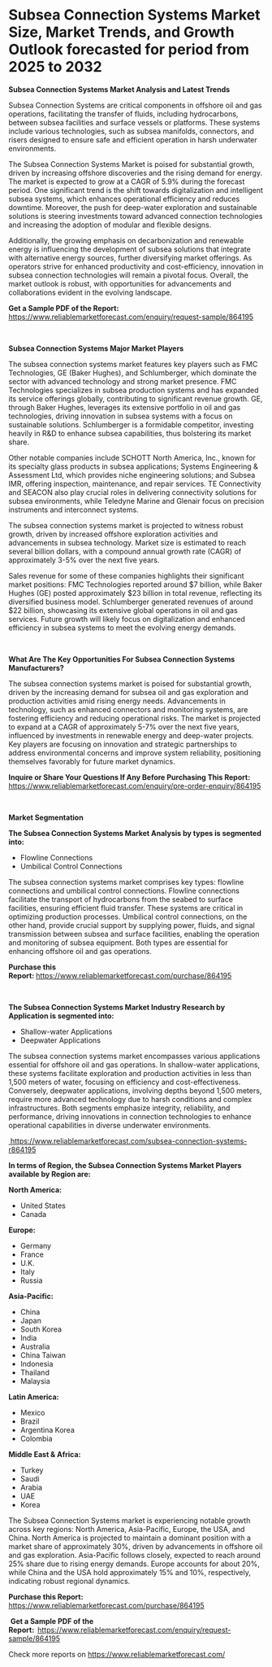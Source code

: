<p><h1>Subsea Connection Systems Market Size, Market Trends, and Growth Outlook forecasted for period from 2025 to 2032</h1></p><p><strong>Subsea Connection Systems Market Analysis and Latest Trends</strong></p>
<p><p>Subsea Connection Systems are critical components in offshore oil and gas operations, facilitating the transfer of fluids, including hydrocarbons, between subsea facilities and surface vessels or platforms. These systems include various technologies, such as subsea manifolds, connectors, and risers designed to ensure safe and efficient operation in harsh underwater environments.</p><p>The Subsea Connection Systems Market is poised for substantial growth, driven by increasing offshore discoveries and the rising demand for energy. The market is expected to grow at a CAGR of 5.9% during the forecast period. One significant trend is the shift towards digitalization and intelligent subsea systems, which enhances operational efficiency and reduces downtime. Moreover, the push for deep-water exploration and sustainable solutions is steering investments toward advanced connection technologies and increasing the adoption of modular and flexible designs.</p><p>Additionally, the growing emphasis on decarbonization and renewable energy is influencing the development of subsea solutions that integrate with alternative energy sources, further diversifying market offerings. As operators strive for enhanced productivity and cost-efficiency, innovation in subsea connection technologies will remain a pivotal focus. Overall, the market outlook is robust, with opportunities for advancements and collaborations evident in the evolving landscape.</p></p>
<p><strong>Get a Sample PDF of the Report:&nbsp;</strong> <a href="https://www.reliablemarketforecast.com/enquiry/request-sample/864195?utm_campaign=2300&utm_medium=2&utm_source=Github&utm_content=ia&utm_term=10042025&utm_id=subsea-connection-systems">https://www.reliablemarketforecast.com/enquiry/request-sample/864195</a></p>
<p>&nbsp;</p>
<p><strong>Subsea Connection Systems Major Market Players</strong></p>
<p><p>The subsea connection systems market features key players such as FMC Technologies, GE (Baker Hughes), and Schlumberger, which dominate the sector with advanced technology and strong market presence. FMC Technologies specializes in subsea production systems and has expanded its service offerings globally, contributing to significant revenue growth. GE, through Baker Hughes, leverages its extensive portfolio in oil and gas technologies, driving innovation in subsea systems with a focus on sustainable solutions. Schlumberger is a formidable competitor, investing heavily in R&D to enhance subsea capabilities, thus bolstering its market share.</p><p>Other notable companies include SCHOTT North America, Inc., known for its specialty glass products in subsea applications; Systems Engineering & Assessment Ltd, which provides niche engineering solutions; and Subsea IMR, offering inspection, maintenance, and repair services. TE Connectivity and SEACON also play crucial roles in delivering connectivity solutions for subsea environments, while Teledyne Marine and Glenair focus on precision instruments and interconnect systems.</p><p>The subsea connection systems market is projected to witness robust growth, driven by increased offshore exploration activities and advancements in subsea technology. Market size is estimated to reach several billion dollars, with a compound annual growth rate (CAGR) of approximately 3-5% over the next five years.</p><p>Sales revenue for some of these companies highlights their significant market positions: FMC Technologies reported around $7 billion, while Baker Hughes (GE) posted approximately $23 billion in total revenue, reflecting its diversified business model. Schlumberger generated revenues of around $22 billion, showcasing its extensive global operations in oil and gas services. Future growth will likely focus on digitalization and enhanced efficiency in subsea systems to meet the evolving energy demands.</p></p>
<p>&nbsp;</p>
<p><strong>What Are The Key Opportunities For Subsea Connection Systems Manufacturers?</strong></p>
<p><p>The subsea connection systems market is poised for substantial growth, driven by the increasing demand for subsea oil and gas exploration and production activities amid rising energy needs. Advancements in technology, such as enhanced connectors and monitoring systems, are fostering efficiency and reducing operational risks. The market is projected to expand at a CAGR of approximately 5-7% over the next five years, influenced by investments in renewable energy and deep-water projects. Key players are focusing on innovation and strategic partnerships to address environmental concerns and improve system reliability, positioning themselves favorably for future market dynamics.</p></p>
<p><strong>Inquire or Share Your Questions If Any Before Purchasing This Report:</strong> <a href="https://www.reliablemarketforecast.com/enquiry/pre-order-enquiry/864195?utm_campaign=2300&utm_medium=2&utm_source=Github&utm_content=ia&utm_term=10042025&utm_id=subsea-connection-systems">https://www.reliablemarketforecast.com/enquiry/pre-order-enquiry/864195</a></p>
<p>&nbsp;</p>
<p><strong>Market Segmentation</strong></p>
<p><strong>The Subsea Connection Systems Market Analysis by types is segmented into:</strong></p>
<p><ul><li>Flowline Connections</li><li>Umbilical Control Connections</li></ul></p>
<p><p>The subsea connection systems market comprises key types: flowline connections and umbilical control connections. Flowline connections facilitate the transport of hydrocarbons from the seabed to surface facilities, ensuring efficient fluid transfer. These systems are critical in optimizing production processes. Umbilical control connections, on the other hand, provide crucial support by supplying power, fluids, and signal transmission between subsea and surface facilities, enabling the operation and monitoring of subsea equipment. Both types are essential for enhancing offshore oil and gas operations.</p></p>
<p><strong>Purchase this Report:&nbsp;</strong><a href="https://www.reliablemarketforecast.com/purchase/864195?utm_campaign=2300&utm_medium=2&utm_source=Github&utm_content=ia&utm_term=10042025&utm_id=subsea-connection-systems">https://www.reliablemarketforecast.com/purchase/864195</a></p>
<p>&nbsp;</p>
<p><strong>The Subsea Connection Systems Market Industry Research by Application is segmented into:</strong></p>
<p><ul><li>Shallow-water Applications</li><li>Deepwater Applications</li></ul></p>
<p><p>The subsea connection systems market encompasses various applications essential for offshore oil and gas operations. In shallow-water applications, these systems facilitate exploration and production activities in less than 1,500 meters of water, focusing on efficiency and cost-effectiveness. Conversely, deepwater applications, involving depths beyond 1,500 meters, require more advanced technology due to harsh conditions and complex infrastructures. Both segments emphasize integrity, reliability, and performance, driving innovations in connection technologies to enhance operational capabilities in diverse underwater environments.</p></p>
<p><a href="https://www.reliablemarketforecast.com/subsea-connection-systems-r864195?utm_campaign=2300&utm_medium=2&utm_source=Github&utm_content=ia&utm_term=10042025&utm_id=subsea-connection-systems">&nbsp;https://www.reliablemarketforecast.com/subsea-connection-systems-r864195</a></p>
<p><strong>In terms of Region, the Subsea Connection Systems Market Players available by Region are:</strong></p>
<p>
    <p> <strong> North America: </strong>
        <ul>
            <li>United States</li>
            <li>Canada</li>
        </ul>
        </p> 
    <p> <strong> Europe: </strong>
        <ul>
            <li>Germany</li>
            <li>France</li>
            <li>U.K.</li>
            <li>Italy</li>
            <li>Russia</li>
        </ul>
        </p> 
    <p> <strong> Asia-Pacific: </strong>
        <ul>
            <li>China</li>
            <li>Japan</li>
            <li>South Korea</li>
            <li>India</li>
            <li>Australia</li>
            <li>China Taiwan</li>
            <li>Indonesia</li>
            <li>Thailand</li>
            <li>Malaysia</li>
        </ul>
        </p> 
    <p> <strong> Latin America: </strong>
        <ul>
            <li>Mexico</li>
            <li>Brazil</li>
            <li>Argentina Korea</li>
            <li>Colombia</li>
        </ul>
        </p> 
    <p> <strong> Middle East & Africa: </strong>
        <ul>
            <li>Turkey</li>
            <li>Saudi</li>
            <li>Arabia</li>
            <li>UAE</li>
            <li>Korea</li>
        </ul>
    </p>
    </p>
<p><p>The Subsea Connection Systems market is experiencing notable growth across key regions: North America, Asia-Pacific, Europe, the USA, and China. North America is projected to maintain a dominant position with a market share of approximately 30%, driven by advancements in offshore oil and gas exploration. Asia-Pacific follows closely, expected to reach around 25% share due to rising energy demands. Europe accounts for about 20%, while China and the USA hold approximately 15% and 10%, respectively, indicating robust regional dynamics.</p></p>
<p><strong>Purchase this Report: </strong><a href="https://www.reliablemarketforecast.com/purchase/864195?utm_campaign=2300&utm_medium=2&utm_source=Github&utm_content=ia&utm_term=10042025&utm_id=subsea-connection-systems">https://www.reliablemarketforecast.com/purchase/864195</a></p>
<p>&nbsp;<strong>Get a Sample PDF of the Report:&nbsp;&nbsp;</strong><a href="https://www.reliablemarketforecast.com/enquiry/request-sample/864195?utm_campaign=2300&utm_medium=2&utm_source=Github&utm_content=ia&utm_term=10042025&utm_id=subsea-connection-systems">https://www.reliablemarketforecast.com/enquiry/request-sample/864195</a></p>
<p><strong></strong></p>
<p>Check more reports on <a href="https://www.reliablemarketforecast.com/?utm_campaign=2300&utm_medium=2&utm_source=Github&utm_content=ia&utm_term=10042025&utm_id=subsea-connection-systems">https://www.reliablemarketforecast.com/</a></p>